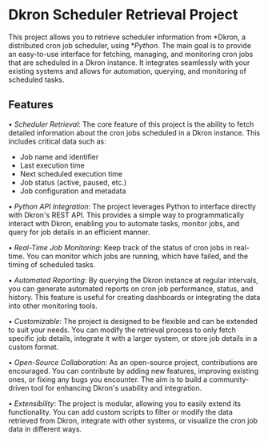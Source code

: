 # Dkron Scheduler Retrieval Project

This project allows you to retrieve scheduler information from *Dkron, a distributed cron job scheduler, using **Python*. The main goal is to provide an easy-to-use interface for fetching, managing, and monitoring cron jobs that are scheduled in a Dkron instance. It integrates seamlessly with your existing systems and allows for automation, querying, and monitoring of scheduled tasks.

## Features

•⁠  ⁠*Scheduler Retrieval*: The core feature of this project is the ability to fetch detailed information about the cron jobs scheduled in a Dkron instance. This includes critical data such as:
  - Job name and identifier
  - Last execution time
  - Next scheduled execution time
  - Job status (active, paused, etc.)
  - Job configuration and metadata

•⁠  ⁠*Python API Integration*: The project leverages Python to interface directly with Dkron's REST API. This provides a simple way to programmatically interact with Dkron, enabling you to automate tasks, monitor jobs, and query for job details in an efficient manner.

•⁠  ⁠*Real-Time Job Monitoring*: Keep track of the status of cron jobs in real-time. You can monitor which jobs are running, which have failed, and the timing of scheduled tasks.

•⁠  ⁠*Automated Reporting*: By querying the Dkron instance at regular intervals, you can generate automated reports on cron job performance, status, and history. This feature is useful for creating dashboards or integrating the data into other monitoring tools.

•⁠  ⁠*Customizable*: The project is designed to be flexible and can be extended to suit your needs. You can modify the retrieval process to only fetch specific job details, integrate it with a larger system, or store job details in a custom format.

•⁠  ⁠*Open-Source Collaboration*: As an open-source project, contributions are encouraged. You can contribute by adding new features, improving existing ones, or fixing any bugs you encounter. The aim is to build a community-driven tool for enhancing Dkron's usability and integration.

•⁠  ⁠*Extensibility*: The project is modular, allowing you to easily extend its functionality. You can add custom scripts to filter or modify the data retrieved from Dkron, integrate with other systems, or visualize the cron job data in different ways.
